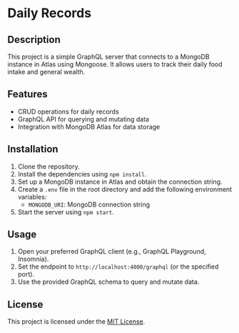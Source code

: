 # Daily Records

## Description

This project is a simple GraphQL server that connects to a MongoDB instance in Atlas using Mongoose. It allows users to track their daily food intake and general wealth.

## Features

- CRUD operations for daily records
- GraphQL API for querying and mutating data
- Integration with MongoDB Atlas for data storage

## Installation

1. Clone the repository.
2. Install the dependencies using `npm install`.
3. Set up a MongoDB instance in Atlas and obtain the connection string.
4. Create a `.env` file in the root directory and add the following environment variables:
    - `MONGODB_URI`: MongoDB connection string
5. Start the server using `npm start`.

## Usage

1. Open your preferred GraphQL client (e.g., GraphQL Playground, Insomnia).
2. Set the endpoint to `http://localhost:4000/graphql` (or the specified port).
3. Use the provided GraphQL schema to query and mutate data.

## License

This project is licensed under the [MIT License](LICENSE).
